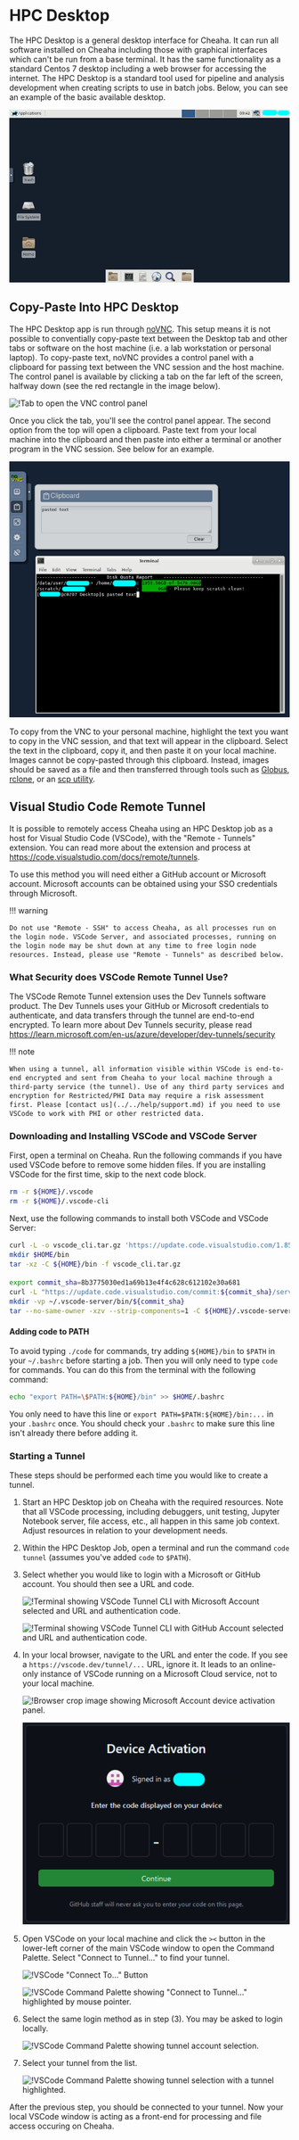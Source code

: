 # HPC Desktop

The HPC Desktop is a general desktop interface for Cheaha. It can run all software installed on Cheaha including those with graphical interfaces which can't be run from a base terminal. It has the same functionality as a standard Centos 7 desktop including a web browser for accessing the internet. The HPC Desktop is a standard tool used for pipeline and analysis development when creating scripts to use in batch jobs. Below, you can see an example of the basic available desktop.

![!General HPC Desktop](images/ood_hpc_desktop.png)

## Copy-Paste Into HPC Desktop

The HPC Desktop app is run through [noVNC](https://novnc.com/info.html). This setup means it is not possible to conventially copy-paste text between the Desktop tab and other tabs or software on the host machine (i.e. a lab workstation or personal laptop). To copy-paste text, noVNC provides a control panel with a clipboard for passing text between the VNC session and the host machine. The control panel is available by clicking a tab on the far left of the screen, halfway down (see the red rectangle in the image below).

![!Tab to open the VNC control panel](images/ood_vnc_control_panel.png)

Once you click the tab, you'll see the control panel appear. The second option from the top will open a clipboard. Paste text from your local machine into the clipboard and then paste into either a terminal or another program in the VNC session. See below for an example.

![!VNC clipboard](images/ood_desktop_copy_paste.png)

To copy from the VNC to your personal machine, highlight the text you want to copy in the VNC session, and that text will appear in the clipboard. Select the text in the clipboard, copy it, and then paste it on your local machine. Images cannot be copy-pasted through this clipboard. Instead, images should be saved as a file and then transferred through tools such as [Globus](../../data_management/transfer/globus.md), [rclone](../../data_management/transfer/rclone.md), or an [scp utility](https://servicenow.iu.edu/kb?id=kb_article_view&sysparm_article=KB0024361).

## Visual Studio Code Remote Tunnel

It is possible to remotely access Cheaha using an HPC Desktop job as a host for Visual Studio Code (VSCode), with the "Remote - Tunnels" extension. You can read more about the extension and process at <https://code.visualstudio.com/docs/remote/tunnels>.

To use this method you will need either a GitHub account or Microsoft account. Microsoft accounts can be obtained using your SSO credentials through Microsoft.

<!-- markdownlint-disable MD046 -->
!!! warning

    Do not use "Remote - SSH" to access Cheaha, as all processes run on the login node. VSCode Server, and associated processes, running on the login node may be shut down at any time to free login node resources. Instead, please use "Remote - Tunnels" as described below.
<!-- markdownlint-enable MD046 -->

### What Security does VSCode Remote Tunnel Use?

The VSCode Remote Tunnel extension uses the Dev Tunnels software product. The Dev Tunnels uses your GitHub or Microsoft credentials to authenticate, and data transfers through the tunnel are end-to-end encrypted. To learn more about Dev Tunnels security, please read <https://learn.microsoft.com/en-us/azure/developer/dev-tunnels/security>

<!-- markdownlint-disable MD046 -->
!!! note

    When using a tunnel, all information visible within VSCode is end-to-end encrypted and sent from Cheaha to your local machine through a third-party service (the tunnel). Use of any third party services and encryption for Restricted/PHI Data may require a risk assessment first. Please [contact us](../../help/support.md) if you need to use VSCode to work with PHI or other restricted data.
<!-- markdownlint-enable MD046 -->

### Downloading and Installing VSCode and VSCode Server

First, open a terminal on Cheaha. Run the following commands if you have used VSCode before to remove some hidden files. If you are installing VSCode for the first time, skip to the next code block.

``` bash
rm -r ${HOME}/.vscode
rm -r ${HOME}/.vscode-cli
```

Next, use the following commands to install both VSCode and VSCode Server:

``` bash
curl -L -o vscode_cli.tar.gz 'https://update.code.visualstudio.com/1.85.2/cli-alpine-x64/stable'
mkdir $HOME/bin
tar -xz -C ${HOME}/bin -f vscode_cli.tar.gz

export commit_sha=8b3775030ed1a69b13e4f4c628c612102e30a681
curl -L "https://update.code.visualstudio.com/commit:${commit_sha}/server-linux-x64/stable" -o vscode_server.tar.gz
mkdir -vp ~/.vscode-server/bin/${commit_sha}
tar --no-same-owner -xzv --strip-components=1 -C ${HOME}/.vscode-server/bin/"${commit_sha}" -f vscode_server.tar.gz
```

#### Adding code to PATH

To avoid typing `./code` for commands, try adding `${HOME}/bin` to `$PATH` in your `~/.bashrc` before starting a job. Then you will only need to type `code` for commands. You can do this from the terminal with the following command:

``` bash
echo "export PATH=\$PATH:${HOME}/bin" >> $HOME/.bashrc
```

You only need to have this line or `export PATH=$PATH:${HOME}/bin:...` in your `.bashrc` once. You should check your `.bashrc` to make sure this line isn't already there before adding it.

### Starting a Tunnel

These steps should be performed each time you would like to create a tunnel.

1. Start an HPC Desktop job on Cheaha with the required resources. Note that all VSCode processing, including debuggers, unit testing, Jupyter Notebook server, file access, etc., all happen in this same job context. Adjust resources in relation to your development needs.
1. Within the HPC Desktop Job, open a terminal and run the command `code tunnel` (assumes you've added `code` to `$PATH`).
1. Select whether you would like to login with a Microsoft or GitHub account. You should then see a URL and code.

    ![!Terminal showing VSCode Tunnel CLI with Microsoft Account selected and URL and authentication code.](./images/vscode_tunnel_ms_account.png)

    ![!Terminal showing VSCode Tunnel CLI with GitHub Account selected and URL and authentication code.](./images/vscode_tunnel_gh_account.png)

1. In your local browser, navigate to the URL and enter the code. If you see a `https://vscode.dev/tunnel/...` URL, ignore it. It leads to an online-only instance of VSCode running on a Microsoft Cloud service, not to your local machine.

    ![!Browser crop image showing Microsoft Account device activation panel.](./images/vscode_activate_ms_account.png)

    ![!Browser crop image showing GitHub Account device activation panel.](./images/vscode_activate_gh_account.png)

1. Open VSCode on your local machine and click the `><` button in the lower-left corner of the main VSCode window to open the Command Palette. Select "Connect to Tunnel..." to find your tunnel.

    ![!VSCode "Connect To..." Button](./images/vscode_tunnel_connect_button.png)

    ![!VSCode Command Palette showing "Connect to Tunnel..." highlighted by mouse pointer.](./images/vscode_tunnel_palette_connect.png)

1. Select the same login method as in step (3). You may be asked to login locally.

    ![!VSCode Command Palette showing tunnel account selection.](./images/vscode_tunnel_palette_login.png)

1. Select your tunnel from the list.

    ![!VSCode Command Palette showing tunnel selection with a tunnel highlighted.](./images/vscode_tunnel_palette_tunnel_selection.png)

After the previous step, you should be connected to your tunnel. Now your local VSCode window is acting as a front-end for processing and file access occuring on Cheaha.
